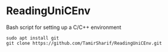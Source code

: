 # ReadingUniCEnv
Bash script for setting up a C/C++ environment


```
sudo apt install git
git clone https://github.com/TamirSharif/ReadingUniCEnv.git
```

